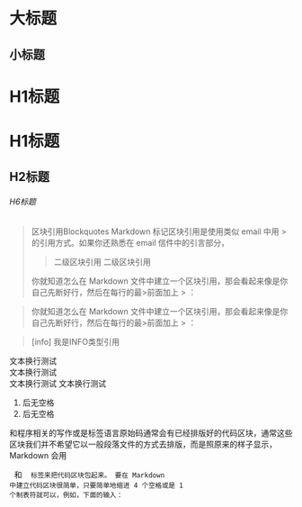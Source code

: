 大标题
====

小标题
--

# H1标题
# H1标题 #
## H2标题
###### H6标题

>区块引用Blockquotes
>Markdown 标记区块引用是使用类似 email 中用 > 的引用方式。如果你还熟悉在 email 信件中的引言部分，
>
>>二级区块引用
>>二级区块引用
>
>你就知道怎么在 Markdown 文件中建立一个区块引用，那会看起来像是你自己先断好行，然后在每行的最>前面加上 > ：

>你就知道怎么在 Markdown 文件中建立一个区块引用，那会看起来像是你自己先断好行，然后在每行的最>前面加上 > ：

>[info] 我是INFO类型引用

文本换行测试  
文本换行测试  
文本换行测试
文本换行测试

1. 后无空格
2. 后无空格


  和程序相关的写作或是标签语言原始码通常会有已经排版好的代码区块，通常这些区块我们并不希望它以一般段落文件的方式去排版，而是照原来的样子显示，Markdown 会用 <pre> 和 <code> 标签来把代码区块包起来。
要在 Markdown 中建立代码区块很简单，只要简单地缩进 4 个空格或是 1 个制表符就可以，例如，下面的输入：

